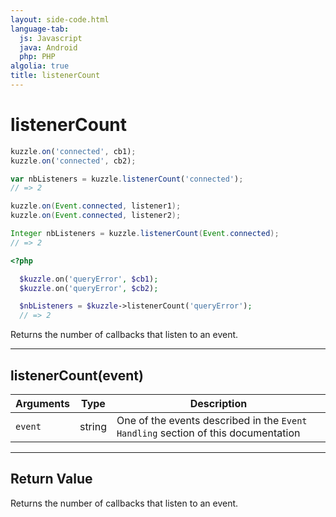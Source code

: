 ```yaml
---
layout: side-code.html
language-tab:
  js: Javascript
  java: Android
  php: PHP
algolia: true
title: listenerCount
---
```


# listenerCount

```js
kuzzle.on('connected', cb1);
kuzzle.on('connected', cb2);

var nbListeners = kuzzle.listenerCount('connected');
// => 2
```

```java
kuzzle.on(Event.connected, listener1);
kuzzle.on(Event.connected, listener2);

Integer nbListeners = kuzzle.listenerCount(Event.connected);
// => 2
```

```php
<?php

  $kuzzle.on('queryError', $cb1);
  $kuzzle.on('queryError', $cb2);

  $nbListeners = $kuzzle->listenerCount('queryError');
  // => 2

```

Returns the number of callbacks that listen to an event.

---

## listenerCount(event)

| Arguments | Type | Description |
|---------------|---------|----------------------------------------|
| ``event`` | string | One of the events described in the ``Event Handling`` section of this documentation |

---

## Return Value

Returns the number of callbacks that listen to an event.
